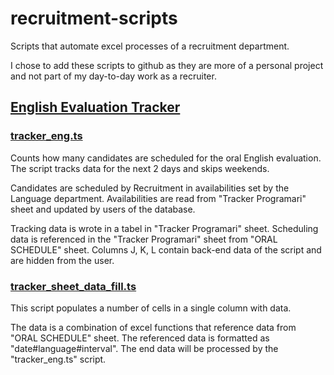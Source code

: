 # recruitment-scripts
Scripts that automate excel processes of a recruitment department.

I chose to add these scripts to github as they are more of a personal project and not part of my day-to-day work as a recruiter.

## [English Evaluation Tracker](English-evaluation-tracker/tracker_eng.ts)
### [tracker_eng.ts](English-evaluation-tracker/tracker_eng.ts)
Counts how many candidates are scheduled for the oral English evaluation.
The script tracks data for the next 2 days and skips weekends.

Candidates are scheduled by Recruitment in availabilities set by the Language department.
Availabilities are read from "Tracker Programari" sheet and updated by users of the database.

Tracking data is wrote in a tabel in "Tracker Programari" sheet.
Scheduling data is referenced in the "Tracker Programari" sheet from "ORAL SCHEDULE" sheet.
Columns J, K, L contain back-end data of the script and are hidden from the user.

### [tracker_sheet_data_fill.ts](English-evaluation-tracker/tracker_sheet_data_fill.ts)
This script populates a number of cells in a single column with data.

The data is a combination of excel functions that reference data from "ORAL SCHEDULE" sheet.
The referenced data is formatted as "date#language#interval". 
The end data will be processed by the "tracker_eng.ts" script.
